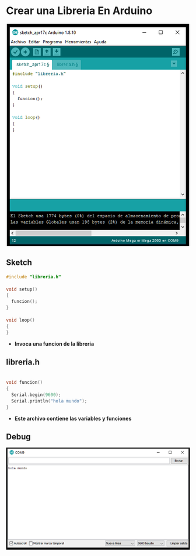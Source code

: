 # Crear una Libreria En Arduino


<p align="center">
  <img  src="https://github.com/IDiegoUlises/Arduino-Crear-Libreria/blob/master/Images/library-fondo-black.png">
</p>



## Sketch
```c++
#include "libreria.h"

void setup() 
{
  funcion();
}

void loop() 
{
}
```
* **Invoca una funcion de la libreria**

## libreria.h
```c++

void funcion()
{
  Serial.begin(9600);
  Serial.println("hola mundo");
}
```
* **Este archivo contiene las variables y funciones**

## Debug
<img  src="https://github.com/IDiegoUlises/Arduino-Crear-Libreria/blob/master/Images/puerto-serial.png">
